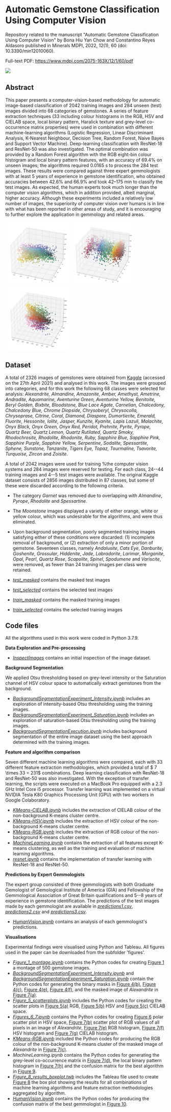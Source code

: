 # Automatic Gemstone Classification Using Computer Vision

Repository related to the manuscript "Automatic Gemstone Classification Using Computer Vision" by Bona Hiu Yan Chow and Constantino Reyes Aldasoro published in Minerals MDPI, 2022, 12(1), 60 (doi: 10.3390/min12010060).

Full-text PDF: https://www.mdpi.com/2075-163X/12/1/60/pdf

<img src="Fig_1_montage.png" height="250" />


## Abstract


This paper presents a computer-vision-based methodology for automatic image-based classification of 2042 training images and 284 unseen (test) images divided into 68 categories of gemstones. A series of feature extraction techniques (33 including colour histograms in the RGB, HSV and CIELAB space, local binary pattern, Haralick texture and grey-level co-occurrence matrix properties) were used in combination with different machine-learning algorithms (Logistic Regression, Linear Discriminant Analysis, K-Nearest Neighbour, Decision Tree, Random Forest, Naive Bayes and Support Vector Machine). Deep-learning classification with ResNet-18 and ResNet-50 was also investigated. The optimal combination was provided by a Random Forest algorithm with the RGB eight-bin colour histogram and local binary pattern features, with an accuracy of 69.4% on unseen images; the algorithms required 0.0165 s to process the 284 test images. These results were compared against three expert gemmologists with at least 5 years of experience in gemstone identification, who obtained accuracies between 42.6% and 66.9% and took 42–175 min to classify the test images. As expected, the human experts took much longer than the computer vision algorithms, which in addition provided, albeit marginal, higher accuracy. Although these experiments included a relatively low number of images, the superiority of computer vision over humans is in line with what has been reported in other areas of study, and it is encouraging to further explore the application in gemmology and related areas.


<img src="Fig_5_RGB.png" height="200" /> <img src="Fig_5_HSV.png" height="200" /> <img src="Fig_5_LAB.png" height="200" />



## Dataset


A total of 2326 images of gemstones were obtained from [Kaggle](https://www.kaggle.com/lsind18/gemstones-images) (accessed on the 27th April 2021) and analysed in this work. The images were grouped into categories, and for this work the following 68 classes were selected for analysis: *Alexandrite, Almandine, Amazonite, Amber, Amethyst, Ametrine, Andradite, Aquamarine, Aventurine Green, Aventurine Yellow, Benitoite, Beryl Golden, Bixbite, Bloodstone, Blue Lace Agate, Carnelian, Chalcedony, Chalcedony Blue, Chrome Diopside, Chrysoberyl, Chrysocolla, Chrysoprase, Citrine, Coral, Diamond, Diaspore, Dumortierite, Emerald, Fluorite, Hessonite, Iolite, Jasper, Kunzite, Kyanite, Lapis Lazuli, Malachite, Onyx Black, Onyx Green, Onyx Red, Peridot, Prehnite, Pyrite, Pyrope, Quartz Beer, Quartz Lemon, Quartz Rutilated, Quartz Smoky, Rhodochrosite, Rhodolite, Rhodonite, Ruby, Sapphire Blue, Sapphire Pink, Sapphire Purple, Sapphire Yellow, Serpentine, Sodalite, Spessartite, Sphene, Sunstone, Tanzanite, Tigers Eye, Topaz, Tourmaline, Tsavorite, Turquoise, Zircon* and *Zoisite*. 

A total of 2042 images were used for training %the computer vision systems and 284 images were reserved for testing. For each class, 24--44 training images and 4--5 test images were available. The original Kaggle dataset consists of 2856 images distributed in 87 classes, but some of these were discarded according to the following criteria.
* The category *Garnet* was removed due to overlapping with *Almandine*, *Pyrope*, *Rhodolite* and *Spessartine*.
* The *Moonstone* images displayed a variety of either orange, white or yellow colour, which was undesirable for the algorithms, and were thus eliminated. 
* Upon background segmentation, poorly segmented training images satisfying either of these conditions were discarded: (1) incomplete removal of background, or (2) extraction of only a minor portion of gemstone. Seventeen classes, namely *Andalusite*, *Cats Eye*, *Danburite*, *Goshenite*, *Grossular*, *Hiddenite*, *Jade*, *Labradorite*, *Larimar*, *Morganite*, *Opal*, *Pearl*, *Quartz Rose*, *Scapolite*, *Spinel*, *Spodumene* and *Variscite*, were removed, as fewer than 24 training images per class were retained.

* *[test_masked](./test_masked)* contains the masked test images
* *[test_selected](./test_selected)* contains the selected test images
* *[train_masked](./train_masked)* contains the masked training images
* *[train_selected](./train_selected)* contains the selected training images



## Code files


All the algorithms used in this work were coded in Python 3.7.9. 


**Data Exploration and Pre-processing**

* *[InspectImages](./InspectImages.ipynb)* contains an initial inspection of the image dataset.


**Background Segmentation**

We applied Otsu thresholding based on grey-level intensity or the Saturation channel of HSV colour space to automatically extract gemstones from the background.

* *[BackgroundSegmentationExperiment_Intensity.ipynb](./BackgroundSegmentationExecution.ipynb)* includes an exploration of intensity-based Otsu thresholding using the training images.
* *[BackgroundSegmentationExperiment_Saturation.ipynb](./BackgroundSegmentationExperiment_Saturation.ipynb)* includes an exploration of saturation-based Otsu thresholding using the training images.
* *[BackgroundSegmentationExecution.ipynb](./BackgroundSegmentationExperiment_Saturation.ipynb)* includes background segmentation of the entire image dataset using the best approach determined with the training images.


**Feature and algorithm comparison**

Seven different machine learning algorithms were compared, each with 33 different feature extraction methodologies, which provided a total of $ 7 \times 33 = 231$ combinations. Deep learning classification with ResNet-18 and ResNet-50 was also investigated. With the exception of transfer learning, the scripts were executed on a MacBook Pro equipped with a 2.3 GHz Intel Core i5 processor. Transfer learning was implemented on a virtual NVIDIA Tesla K80 Graphics Processing Unit (GPU) with two workers in Google Colaboratory. 

* *[KMeans-CIELAB.ipynb](./KMeans-CIELAB.ipynb)* includes the extraction of CIELAB colour of the non-background K-means cluster centre.
* *[KMeans-HSV.ipynb](./KMeans-HSV.ipynb)* includes the extraction of HSV colour of the non-background K-means cluster centre.
* *[KMeans-RGB.ipynb](./KMeans-RGB.ipynb)* includes the extraction of RGB colour of the non-background K-means cluster centre.
* *[MachineLearning.ipynb](./MachineLearning.ipynb)* contains the extraction of all features except K-means clustering, as well as the training and evaluation of machine learning algorithms. 
* *[resnet.ipynb](./resnet.ipynb)* contains the implementation of transfer learning with ResNet-18 and ResNet-50.


**Predictions by Expert Gemmologists**

The expert group consisted of three gemmologists with both Graduate Gemologist of Gemological Institute of America (GIA) and Fellowship of the Gemmological Association of Great Britain qualifications and 5--8 years of experience in gemstone identification. The predictions of the test images made by each gemmologist are available in *[predictions1.csv](./predictions1.csv)*, *[predictions2.csv](./predictions2.csv)* and *[predictions3.csv](./predictions3.csv)*.

* *[HumanVision.ipynb](./HumanVision.ipynb)* contains an analysis of each gemmologist's predictions.


**Visualisations** 

Experimental findings were visualised using Python and Tableau. All figures used in the paper can be downloaded from the subfolder 'figures'.

* *[Figure_1_montage.ipynb](./Figure_1_montage.ipynb)* contains the Python codes for creating [Figure 1](./figures/Fig_1_montage.png) a montage of 500 gemstone images.
* *[BackgroundSegmentationExperiment_Intensity.ipynb](./BackgroundSegmentationExperiment_Intensity.ipynb)* and *[BackgroundSegmentationExperiment_Saturation.ipynb](./BackgroundSegmentationExperiment_Saturation.ipynb)* contain the Python codes for generating the binary masks in [Figure 4(b)](./figures/Fig_4_alexandrite_grey.png), [Figure 4(c)](./figures/Fig_4_alexandrite_saturation.png), [Figure 4(e)](./figures/Fig_4_amazonite_grey.png), [Figure 4(f)](./figures/Fig_4_amazonite_saturation.png), and the masked image of *Alexandrite* in [Figure 7(a)](Fig_7_masked.png).
* *[Figure_5_scatterplots.ipynb](./Figure_5_scatterplots.ipynb)* includes the Python codes for creating the scatter plots in [Figure 5(a)](./figures/Fig_5_RGB.png) RGB, [Figure 5(b)](./figures/Fig_5_HSV.png) HSV and [Figure 5(c)](./figures/Fig_5_LAB.png) CIELAB space.
* *[Figures_6_7.ipynb](./Figures_6_7.ipynb)* contains the Python codes for creating [Figure 6](./figures/Fig_6_HSVplots.png) polar scatter plot in HSV space, [Figure 7(b)](./figures/Fig_7_RGBscatterplot.png) scatter plot of RGB values of all pixels in an image of *Alexandrite*, [Figure 7(e)](./figures/Fig_7_RGBhistogram.png) RGB histogram, [Figure 7(f)](./figures/Fig_7_HSVhistogram.png) HSV histogram and [Figure 7(g)](./figures/Fig_7_LABhistogram.png) CIELAB histogram.
* *[KMeans-RGB.ipynb](./KMeans-RGB.ipynb)* included the Python codes for producing the RGB colour of the non-background K-means cluster of the masked image of *Alexandrite* in [Figure 7(c)](./figures/Fig_7_RGBkmeans.png).
* *MachineLearning.ipynb* contains the Python codes for generating the grey-level co-occurrence matrix in [Figure 7(d)](./figures/Fig_7_GLCM.png), the local binary pattern histogram in [Figure 7(h)](./figures/Fig_7_LBP.png) and the confusion matrix for the best algorithm in [Figure 9](./figures/Fig_9_bestsystem.png).
* *[Figure_8_results_boxplot.twb](./Figure_8_results_boxplot.twb)* includes the Tableau file used to create [Figure 8](./figures/Fig_8_accuracy) the box plot showing the results for all combinations of machine learning algorithms and feature extraction methodologies aggregated by algorithm.
* *[HumanVision.ipynb](./HumanVision.ipynb)* contains the Python codes for producing the confusion matrix of the best gemmologist in [Figure 10](./figures/Fig_10_bestexpert.png).






